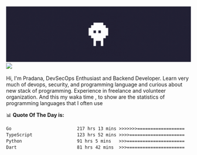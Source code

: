 ![banner](.github/banner.gif)
<img src="https://user-images.githubusercontent.com/73097560/115834477-dbab4500-a447-11eb-908a-139a6edaec5c.gif"></p>

Hi, I'm Pradana, DevSecOps Enthusiast and Backend Developer. Learn very much of devops, security, and programming language and curious about new stack of programming. Experience in freelance and volunteer organization. And this my waka time , to show are the statistics of programming languages that I often use

📊 **Quote Of The Day is:**
<!--START_SECTION:waka-->

```txt
Go                         217 hrs 13 mins >>>>>>>==================   29.47 %
TypeScript                 123 hrs 52 mins >>>>=====================   16.80 %
Python                     91 hrs 5 mins   >>>======================   12.36 %
Dart                       81 hrs 42 mins  >>>======================   11.08 %
```

<!--END_SECTION:waka-->
